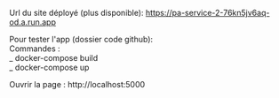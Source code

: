 Url du site déployé (plus disponible): https://pa-service-2-76kn5jv6aq-od.a.run.app  

Pour tester l'app (dossier code github):  
Commandes :  
_ docker-compose build  
_ docker-compose up  

Ouvrir la page : http://localhost:5000
